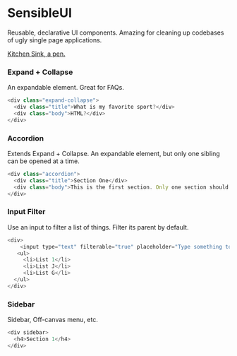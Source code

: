 # SensibleUI
Reusable, declarative UI components. Amazing for cleaning up codebases of ugly single page applications.

[Kitchen Sink, a pen.](https://codepen.io/geesman/pen/VBmPZN?editors=1000)

### Expand + Collapse
An expandable element. Great for FAQs.
```js
<div class="expand-collapse">
  <div class="title">What is my favorite sport?</div>
  <div class="body">HTML?</div>
</div>
```

### Accordion
Extends Expand + Collapse. An expandable element, but only one sibling can be opened at a time.
```js
<div class="accordion">
  <div class="title">Section One</div>
  <div class="body">This is the first section. Only one section should be open at a time.</div>
</div>
```

### Input Filter
Use an input to filter a list of things.
Filter its parent by default.
```js
<div>
	<input type="text" filterable="true" placeholder="Type something to filter the list below.">
   <ul>
	 <li>List 1</li>
	 <li>List J</li>
	 <li>List G</li>
  </ul>
</div>
```

### Sidebar
Sidebar, Off-canvas menu, etc.
```js
<div sidebar>
  <h4>Section 1</h4>
</div>
```
